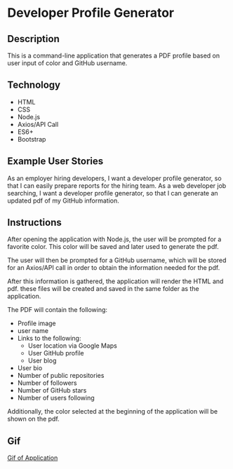 # Developer Profile Generator

## Description

This is a command-line application that generates a PDF profile based on user input of color and GitHub username.

## Technology

* HTML
* CSS
* Node.js
* Axios/API Call
* ES6+
* Bootstrap

## Example User Stories

As an employer hiring developers, I want a developer profile generator, so that I can easily prepare reports for the hiring team.
As a web developer job searching, I want a developer profile generator, so that I can generate an updated pdf of my GitHub information.

## Instructions

After opening the application with Node.js, the user will be prompted for a favorite color. This color will be saved and later used to generate the pdf.

The user will then be prompted for a GitHub username, which will be stored for an Axios/API call in order to obtain the information needed for the pdf.

After this information is gathered, the application will render the HTML and pdf. these files will be created and saved in the same folder as the application.

The PDF will contain the following:
* Profile image
* user name
* Links to the following:
  * User location via Google Maps
  * User GitHub profile
  * User blog
* User bio
* Number of public repositories
* Number of followers
* Number of GitHub stars
* Number of users following

Additionally, the color selected at the beginning of the application will be shown on the pdf.

## Gif

[Gif of Application](./assets/application.gif)